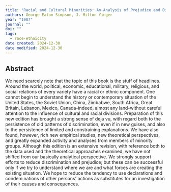 ```yaml
---
title: "Racial and Cultural Minorities: An Analysis of Prejudice and Discrimination"
authors: George Eaton Simpson, J. Milton Yinger
year: "1987"
journal: ""
doi: ""
tags:
  - race-ethnicity
date created: 2024-12-30
date modified: 2024-12-30
---
```


## Abstract

We need scarcely note that the topic of this book is the stuff of headlines. Around the world, political, economic, educational, military, religious, and social relations of every variety have a racial or ethnic component. One cannot begin to understand the history or contemporary situation of the United States, the Soviet Union, China, Zimbabwe, South Africa, Great Britain, Lebanon, Mexico, Canada-indeed, almost any land-without careful attention to the influence of cultural and racial divisions. Preparation of this new edition has brought a strong sense of deja vu, with regard both to the persistence of old patterns of discrimination, even if in new guises, and also to the persistence of limited and constraining explanations. We have also found, however, rich new empirical studies, new theoretical perspectives, and greatly expanded activity and analyses from members of minority groups. Although this edition is an extensive revision, with reference both to the data used and the theoretical approaches examined, we have not shifted from our basically analytical perspective. We strongly support efforts to reduce discrimination and prejudice; but these can be successful only if we try to understand where we are and what forces are creating the existing situation. We hope to reduce the tendency to use declarations and condem­ nations of other persons' actions as substitutes for an investigation of their causes and consequences.
